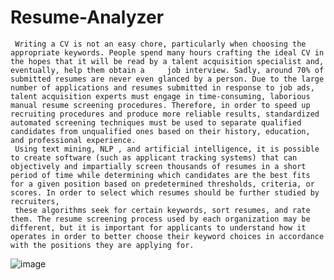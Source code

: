 # Resume-Analyzer

     Writing a CV is not an easy chore, particularly when choosing the appropriate keywords. People spend many hours crafting the ideal CV in the hopes that it will be read by a talent acquisition specialist and, eventually, help them obtain a 	job interview. Sadly, around 70% of submitted resumes are never even glanced by a person. Due to the large number of applications and resumes submitted in response to job ads, talent acquisition experts must engage in time-consuming, laborious manual resume screening procedures. Therefore, in order to speed up recruiting procedures and produce more reliable results, standardized 	automated screening techniques must be used to separate qualified candidates from unqualified ones based on their history, education, and professional experience.
     Using text mining, NLP , and artificial intelligence, it is possible to create software (such as applicant tracking systems) that can objectively and impartially screen thousands of resumes in a short period of time while determining which candidates are the best fits for a given position based on predetermined thresholds, criteria, or scores. In order to select which resumes should be further studied by recruiters,    
     these algorithms seek for certain keywords, sort resumes, and rate them. The resume screening process used by each organization may be different, but it is important for applicants to understand how it operates in order to better choose their keyword choices in accordance with the positions they are applying for.

![image](https://user-images.githubusercontent.com/64163259/194752547-4bf6cd6d-46f6-44f9-a563-b6c20e835c36.png)
